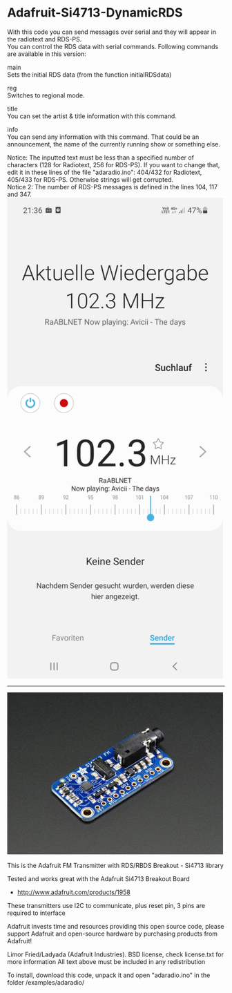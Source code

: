 # Adafruit-Si4713-DynamicRDS
With this code you can send messages over serial and they will appear in the radiotext and RDS-PS.<br/>
You can control the RDS data with serial commands. Following commands are available in this version:

main<br/>
Sets the initial RDS data (from the function initialRDSdata)<br/>

reg<br/>
Switches to regional mode.<br/>

title<br/>
You can set the artist & title information with this command.<br/>

info<br/>
You can send any information with this command. That could be an announcement, the name of the currently running show or something else.<br/>

Notice: The inputted text must be less than a specified number of characters (128 for Radiotext, 256 for RDS-PS). If you want to change that, edit it in these lines of the file "adaradio.ino": 404/432 for Radiotext, 405/433 for RDS-PS. Otherwise strings will get corrupted.<br/>
Notice 2: The number of RDS-PS messages is defined in the lines 104, 117 and 347.
<img src="assets/rds_screenshot.jpg?raw=true" width="500px">
<hr>
<a href="https://www.adafruit.com/product/1958"><img src="assets/board.jpg?raw=true" width="500px"></a>

This is the Adafruit FM Transmitter with RDS/RBDS Breakout - Si4713 library

Tested and works great with the Adafruit Si4713 Breakout Board 
* http://www.adafruit.com/products/1958

These transmitters use I2C to communicate, plus reset pin, 3 pins are required to interface

Adafruit invests time and resources providing this open source code, please support Adafruit and open-source hardware by purchasing products from Adafruit!

Limor Fried/Ladyada (Adafruit Industries).
BSD license, check license.txt for more information
All text above must be included in any redistribution

To install, download this code, unpack it and open "adaradio.ino" in the folder /examples/adaradio/
